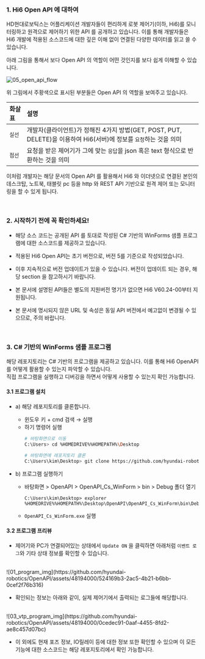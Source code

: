### 1. Hi6 Open API 에 대하여

HD현대로보틱스는 어플리케이션 개발자들이 편리하게 로봇 제어기(이하, Hi6)를 모니터링하고 원격으로 제어하기 위한 API 를 공개하고 있습니다. 이를 통해 개발자들은 Hi6 개발에 적용된 소스코드에 대한 깊은 이해 없이 연결된 다양한 데이터를 읽고 쓸 수 있습니다.  

아래 그림을 통해서 보다 Open API 의 역할이 어떤 것인지를 보다 쉽게 이해할 수 있습니다.

![05_open_api_flow](https://github.com/hyundai-robotics/OpenAPI/assets/48194000/63c74546-9ccd-415f-8bfe-00704d913606)

위 그림에서 주황색으로 표시된 부분들은 Open API 의 역할을 보여주고 있습니다.  

|화살표|설명|
|:---|:---|
|`실선` |개발자(클라이언트)가 정해진 4가지 방법(GET, POST, PUT, DELETE)을 이용하여 Hi6(서버)에 정보를 `요청`하는 것을 의미|
|`점선` |요청을 받은 제어기가 그에 맞는 `응답`을 json 혹은 text 형식으로 반환하는 것을 의미|

이처럼 개발자는 해당 문서의 Open API 를 활용해서 Hi6 와 이더넷으로 연결된 본인의 데스크탑, 노트북, 태블릿 pc 등을 http 와 REST API 기반으로 원격 제어 또는 모니터링을 할 수 있게 됩니다.


<br>


### 2. 시작하기 전에 꼭 확인하세요!

* 해당 소스 코드는 공개된 API 를 토대로 작성된 C# 기반의 WinForms 샘플 프로그램에 대한 소스코드를 제공하고 있습니다.<br>

* 적용된 Hi6 Open API는 초기 버전으로, 버전 5를 기준으로 작성되었습니다.

* 이후 지속적으로 버전 업데이트가 있을 수 있습니다. 버전이 업데이트 되는 경우, 해당 section 을 참고하시기 바랍니다.

* 본 문서에 설명된 API들은 별도의 지원버전 명기가 없으면 Hi6 V60.24-00부터 지원됩니다.

* 본 문서에 명시되지 않은 URL 및 속성은 동일 API 버전에서 예고없이 변경될 수 있으므로, 주의 바랍니다.

<br>  

### 3. C# 기반의 WinForms 샘플 프로그램

해당 레포지토리는 C# 기반의 프로그램을 제공하고 있습니다. 이를 통해 Hi6 OpenAPI를 어떻게 활용할 수 있는지 파악할 수 있습니다.  
직접 프로그램을 실행하고 디버깅을 하면서 어떻게 사용할 수 있는지 확인 가능합니다.

#### 3.1 프로그램 설치 

* a) 해당 레포지토리를 클론합니다.  
    - 윈도우 키 + cmd 검색  &rightarrow; 실행  
    - 하기 명령어 실행  
        ```sh
        # 바탕화면으로 이동
        C:\Users> cd %HOMEDRIVE%%HOMEPATH%\Desktop
        
        # 바탕화면에 레포지토리 클론
        C:\Users\kim\Desktop> git clone https://github.com/hyundai-robotics/OpenAPI.git 
        ```

* b) 프로그램 실행하기
    - 바탕화면 > OpenAPI > OpenAPI_Cs_WinForm > bin > Debug 폴더 열기
        ```#
        C:\Users\kim\Desktop> explorer %HOMEDRIVE%%HOMEPATH%\Desktop\OpenAPI\OpenAPI_Cs_WinForm\bin\Debug
        ```
    - `OpenAPI_Cs_WinForm.exe` 실행


#### 3.2 프로그램 프리뷰

- 제어기와 PC가 연결되어있는 상태에서 `Update ON` 을 클릭하면 아래처럼 `이벤트 로그`와 기타 상태 정보를 확인할 수 있습니다.  
<br>
![01_program_img](https://github.com/hyundai-robotics/OpenAPI/assets/48194000/524169b3-2ac5-4b21-b6bb-0cef2f76b316)


- 확인되는 정보는 아래와 같이, 실제 제어기에서 출력되는 로그들에 해당합니다.  
<br>
![03_vtp_program_img](https://github.com/hyundai-robotics/OpenAPI/assets/48194000/0cedec91-0aaf-4455-8fd2-ae8c457d07bc)

- 이 외에도 현재 포즈 정보, IO릴레이 등에 대한 정보 또한 확인할 수 있으며 이 모든 기능에 대한 소스코드는 해당 레포지토리에서 확인 가능합니다. 